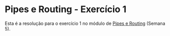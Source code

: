 # Pipes e Routing - Exercício 1

Esta é a resolução para o exercício 1 no módulo de [Pipes e Routing](https://github.com/NathanCarlos/turma-devschool-angular-3/blob/main/pipes-routing.md#exerc%C3%ADcios) (Semana 5).
